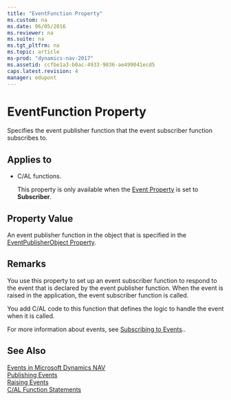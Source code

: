 ```yaml
---
title: "EventFunction Property"
ms.custom: na
ms.date: 06/05/2016
ms.reviewer: na
ms.suite: na
ms.tgt_pltfrm: na
ms.topic: article
ms-prod: "dynamics-nav-2017"
ms.assetid: ccfbe1a3-b0ac-4933-9036-ae499041ecd5
caps.latest.revision: 4
manager: edupont
---
```

# EventFunction Property
Specifies the event publisher function that the event subscriber function subscribes to.  

## Applies to  

-   C/AL functions.  

     This property is only available when the [Event Property](Event-Property.md) is set to **Subscriber**.  

## Property Value  
 An event publisher function in the object that is specified in the [EventPublisherObject Property](EventPublisherObject-Property.md).  

## Remarks  
 You use this property to set up an event subscriber function to respond to the event that is declared by the event publisher function. When the event is raised in the application, the event subscriber function is called.  

 You add C/AL code to this function that defines the logic to handle the event when it is called.  

 For more information about events, see [Subscribing to Events](Subscribing-to-Events.md)..  

## See Also  
 [Events in Microsoft Dynamics NAV](Events-in-Microsoft-Dynamics-NAV.md)   
 [Publishing Events](Publishing-Events.md)   
 [Raising Events](Raising-Events.md)   
 [C/AL Function Statements](C-AL-Function-Statements.md)
